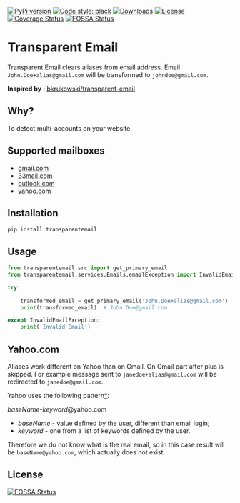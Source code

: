 [![PyPi version](https://img.shields.io/pypi/v/transparentemail.svg)](https://pypi.org/project/transparentemail/)
[![Code style: black](https://img.shields.io/badge/code%20style-black-000000.svg)](https://github.com/ambv/black)
[![Downloads](https://pepy.tech/badge/transparentemail)](https://pepy.tech/project/transparentemail)
[![License](https://img.shields.io/pypi/l/transparentemail.svg)](https://github.com/akash-codes93/TransparentEmail/blob/master/LICENSE)
[![Coverage Status](https://coveralls.io/repos/github/akash-codes93/TransparentEmail/badge.svg?branch=master)](https://coveralls.io/github/akash-codes93/TransparentEmail?branch=master)
[![FOSSA Status](https://app.fossa.com/api/projects/git%2Bgithub.com%2Fakash-codes93%2FTransparentEmail.svg?type=shield)](https://app.fossa.com/projects/git%2Bgithub.com%2Fakash-codes93%2FTransparentEmail?ref=badge_shield)

# Transparent Email

Transparent Email clears aliases from email address. Email `John.Doe+alias@gmail.com` will be transformed to `johndoe@gmail.com`.

**Inspired by** : [bkrukowski/transparent-email](https://github.com/bkrukowski/transparent-email) 

## Why?

To detect multi-accounts on your website.

## Supported mailboxes

* [gmail.com](https://gmail.com)
* [33mail.com](https://www.33mail.com)
* [outlook.com](http://outlook.com)
* [yahoo.com](http://mail.yahoo.com)

## Installation

```
pip install transparentemail
```

## Usage

```python
from transparentemail.src import get_primary_email
from transparentemail.services.Emails.emailException import InvalidEmailException

try:
    
    transformed_email = get_primary_email('John.Doe+alias@gmail.com')
    print(transformed_email)  # John.Doe@gmail.com

except InvalidEmailException:
    print('Invalid Email')
```


## Yahoo.com

Aliases work different on Yahoo than on Gmail. On Gmail part after plus is skipped.
For example message sent to `janedoe+alias@gmail.com` will be redirected to `janedoe@gmail.com`.

Yahoo uses the following pattern[*](https://help.yahoo.com/kb/SLN16026.html):

*baseName*-*keyword*@yahoo.com

* *baseName* - value defined by the user, different than email login;
* *keyword* - one from a list of keywords defined by the user.

Therefore we do not know what is the real email, so in this case result will be `baseName@yahoo.com`,
which actually does not exist.

## License
[![FOSSA Status](https://app.fossa.com/api/projects/git%2Bgithub.com%2Fakash-codes93%2FTransparentEmail.svg?type=large)](https://app.fossa.com/projects/git%2Bgithub.com%2Fakash-codes93%2FTransparentEmail?ref=badge_large)